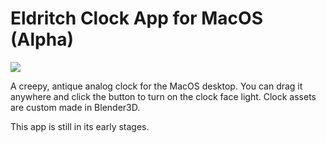 # Eldritch Clock App for MacOS (Alpha)

![](demo.gif)

A creepy, antique analog clock for the MacOS desktop. You can drag it anywhere and click the button to turn on the clock face light. Clock assets are custom made in Blender3D.

This app is still in its early stages.
